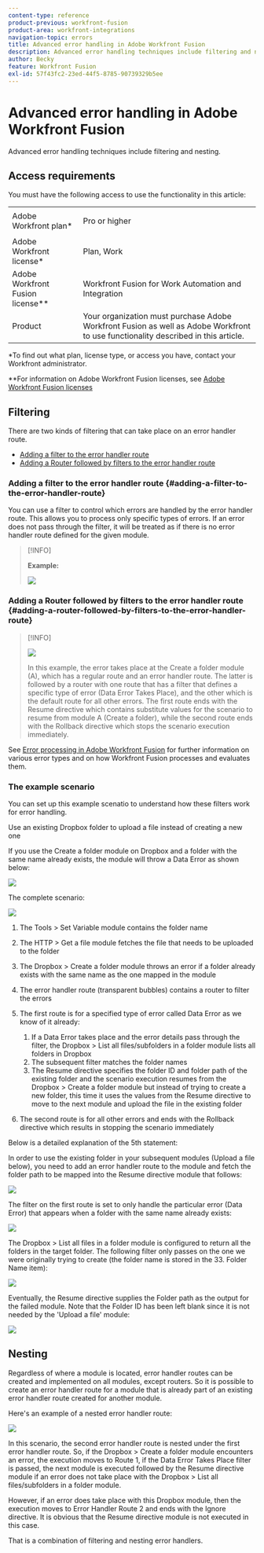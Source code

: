 ```yaml
---
content-type: reference
product-previous: workfront-fusion
product-area: workfront-integrations
navigation-topic: errors
title: Advanced error handling in Adobe Workfront Fusion
description: Advanced error handling techniques include filtering and nesting.
author: Becky
feature: Workfront Fusion
exl-id: 57f43fc2-23ed-44f5-8785-90739329b5ee
---
```

# Advanced error handling in Adobe Workfront Fusion

Advanced error handling techniques include filtering and nesting.

## Access requirements

You must have the following access to use the functionality in this article:

<table style="table-layout:auto">
 <col> 
 <col> 
 <tbody> 
  <tr> 
   <td role="rowheader">Adobe Workfront plan*</td> 
   <td> <p>Pro or higher</p> </td> 
  </tr> 
  <tr data-mc-conditions=""> 
   <td role="rowheader">Adobe Workfront license*</td> 
   <td> <p>Plan, Work</p> </td> 
  </tr> 
  <tr> 
   <td role="rowheader">Adobe Workfront Fusion license**</td> 
   <td> <p>Workfront Fusion for Work Automation and Integration </p>  </td> 
  </tr> 
  <tr> 
   <td role="rowheader">Product</td> 
   <td>Your organization must purchase Adobe Workfront Fusion as well as Adobe Workfront to use functionality described in this article.</td> 
  </tr> 
 </tbody> 
</table>

&#42;To find out what plan, license type, or access you have, contact your Workfront administrator.

&#42;&#42;For information on Adobe Workfront Fusion licenses, see [Adobe Workfront Fusion licenses](../../workfront-fusion/get-started/license-automation-vs-integration.md)

## Filtering

There are two kinds of filtering that can take place on an error handler route.

* [Adding a filter to the error handler route](#adding-a-filter-to-the-error-handler-route) 
* [Adding a Router followed by filters to the error handler route](#adding-a-router-followed-by-filters-to-the-error-handler-route)

### Adding a filter to the error handler route {#adding-a-filter-to-the-error-handler-route}

You can use a filter to control which errors are handled by the error handler route. This allows you to process only specific types of errors. If an error does not pass through the filter, it will be treated as if there is no error handler route defined for the given module.

>[!INFO]
>
>**Example:**  
>
>![](assets/filter-error-handling-350x238.png)

### Adding a Router followed by filters to the error handler route {#adding-a-router-followed-by-filters-to-the-error-handler-route}

>[!INFO]
>
>![](assets/router-filter-error-handling-350x254.png)
>
>In this example, the error takes place at the Create a folder module (A), which has a regular route and an error handler route. The latter is followed by a router with one route that has a filter that defines a specific type of error (Data Error Takes Place), and the other which is the default route for all other errors. The first route ends with the Resume directive which contains substitute values for the scenario to resume from module A (Create a folder), while the second route ends with the Rollback directive which stops the scenario execution immediately.

See [Error processing in Adobe Workfront Fusion](../../workfront-fusion/errors/error-processing.md) for further information on various error types and on how Workfront Fusion processes and evaluates them.

### The example scenario

You can set up this example scenatio to understand how these filters work for error handling.

Use an existing Dropbox folder to upload a file instead of creating a new one

If you use the Create a folder module on Dropbox and a folder with the same name already exists, the module will throw a Data Error as shown below:

![](assets/dropbox-350x276.png)

The complete scenario:

![](assets/dropbox-scenario-350x190.png)

1. The Tools > Set Variable module contains the folder name
1. The HTTP > Get a file module fetches the file that needs to be uploaded to the folder
1. The Dropbox > Create a folder module throws an error if a folder already exists with the same name as the one mapped in the module
1. The error handler route (transparent bubbles) contains a router to filter the errors
1. The first route is for a specified type of error called Data Error as we know of it already:

   1. If a Data Error takes place and the error details pass through the filter, the Dropbox > List all files/subfolders in a folder module lists all folders in Dropbox
   1. The subsequent filter matches the folder names
   1. The Resume directive specifies the folder ID and folder path of the existing folder and the scenario execution resumes from the Dropbox > Create a folder module but instead of trying to create a new folder, this time it uses the values from the Resume directive to move to the next module and upload the file in the existing folder

1. The second route is for all other errors and ends with the Rollback directive which results in stopping the scenario immediately

Below is a detailed explanation of the 5th statement:

In order to use the existing folder in your subsequent modules (Upload a file below), you need to add an error handler route to the module and fetch the folder path to be mapped into the Resume directive module that follows:

![](assets/add-error-handler-route-350x113.png)

The filter on the first route is set to only handle the particular error (Data Error) that appears when a folder with the same name already exists:

![](assets/condition-350x327.png)

The Dropbox > List all files in a folder module is configured to return all the folders in the target folder. The following filter only passes on the one we were originally trying to create (the folder name is stored in the 33. Folder Name item):

![](assets/condition2-350x193.png)

Eventually, the Resume directive supplies the Folder path as the output for the failed module. Note that the Folder ID has been left blank since it is not needed by the 'Upload a file' module:

![](assets/flow-control-350x190.png)

## Nesting

Regardless of where a module is located, error handler routes can be created and implemented on all modules, except routers. So it is possible to create an error handler route for a module that is already part of an existing error handler route created for another module.

Here's an example of a nested error handler route:

![](assets/nested-error-handling-route-350x174.png)

In this scenario, the second error handler route is nested under the first error handler route. So, if the Dropbox > Create a folder module encounters an error, the execution moves to Route 1, if the Data Error Takes Place filter is passed, the next module is executed followed by the Resume directive module if an error does not take place with the Dropbox > List all files/subfolders in a folder module.

However, if an error does take place with this Dropbox module, then the execution moves to Error Handler Route 2 and ends with the Ignore directive. It is obvious that the Resume directive module is not executed in this case.

That is a combination of filtering and nesting error handlers.

<!--
<p data-mc-conditions="QuicksilverOrClassic.Draft mode">Watch this 4-part video course to learn all about error handling in less than 22 minutes</p>
-->
